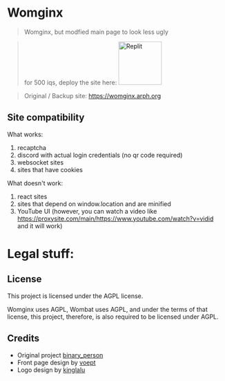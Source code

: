# Womginx

> Womginx, but modfied main page to look less ugly

> for 500 iqs, deploy the site here:
<a href="https://github.com/DiffuseHyperion/not-womginx"><img src="https://docs.replit.com/images/repls/run-on-replit.svg" alt="Replit" width="100"/></a>

> Original / Backup site: https://womginx.arph.org

## Site compatibility

What works:
1. recaptcha
2. discord with actual login credentials (no qr code required)
3. websocket sites
4. sites that have cookies

What doesn't work:
1. react sites
2. sites that depend on window.location and are minified
3. YouTube UI (however, you can watch a video like https://proxysite.com/main/https://www.youtube.com/watch?v=vidid and it will work)

# Legal stuff:

## License

This project is licensed under the AGPL license.

Womginx uses AGPL, Wombat uses AGPL, and under the terms of that license, this project, therefore, is also required to be licensed under AGPL.

## Credits

- Original project [binary_person](https://github.com/binary-person/womginx)
- Front page design by [voept](https://github.com/voept)
- Logo design by [kinglalu](https://github.com/kinglalu)
